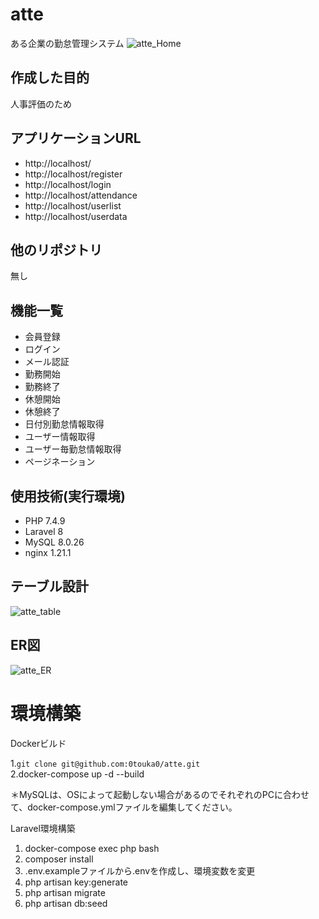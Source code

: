 # atte
ある企業の勤怠管理システム
![atte_Home](https://github.com/0touka0/atte/assets/163740181/7562f463-5f40-4fad-a757-d604835161df)

## 作成した目的
人事評価のため


## アプリケーションURL
- http://localhost/
- http://localhost/register
- http://localhost/login
- http://localhost/attendance
- http://localhost/userlist
- http://localhost/userdata

## 他のリポジトリ
無し

## 機能一覧
- 会員登録
- ログイン
- メール認証
- 勤務開始
- 勤務終了
- 休憩開始
- 休憩終了
- 日付別勤怠情報取得
- ユーザー情報取得
- ユーザー毎勤怠情報取得
- ページネーション

## 使用技術(実行環境)
- PHP 7.4.9
- Laravel 8
- MySQL 8.0.26
- nginx 1.21.1

## テーブル設計
![atte_table](https://github.com/0touka0/atte/assets/163740181/d96af0dd-6e2a-41dc-a4bd-e62e90d2c076)

## ER図
![atte_ER](https://github.com/0touka0/atte/assets/163740181/0f3959d8-2f01-44f2-90b0-c369417a6920)

# 環境構築
Dockerビルド

 1.`git clone git@github.com:0touka0/atte.git`<br>
 2.docker-compose up -d --build

＊MySQLは、OSによって起動しない場合があるのでそれぞれのPCに合わせて、docker-compose.ymlファイルを編集してください。

Laravel環境構築

1. docker-compose exec php bash
2. composer install
3. .env.exampleファイルから.envを作成し、環境変数を変更
4. php artisan key:generate
5. php artisan migrate
6. php artisan db:seed








